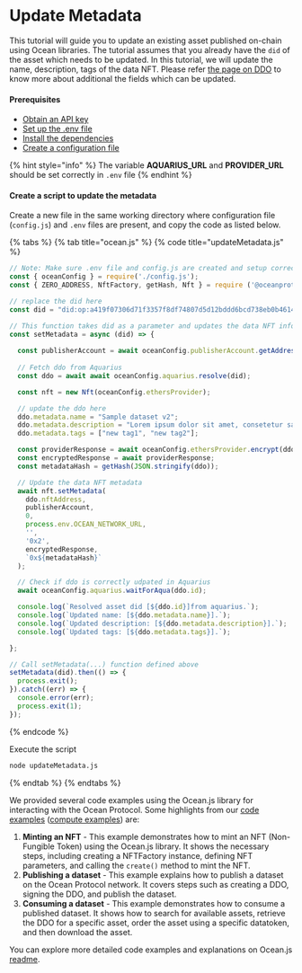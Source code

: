 # Update Metadata

This tutorial will guide you to update an existing asset published on-chain using Ocean libraries. The tutorial assumes that you already have the `did` of the asset which needs to be updated. In this tutorial, we will update the name, description, tags of the data NFT. Please refer [the page on DDO](../../core-concepts/did-ddo.md) to know more about additional the fields which can be updated.

#### Prerequisites

* [Obtain an API key](broken-reference)
* [Set up the .env file](broken-reference)
* [Install the dependencies](broken-reference)
* [Create a configuration file](configuration.md)

{% hint style="info" %}
The variable **AQUARIUS\_URL** and **PROVIDER\_URL** should be set correctly in `.env` file
{% endhint %}

#### Create a script to update the metadata

Create a new file in the same working directory where configuration file (`config.js`) and `.env` files are present, and copy the code as listed below.

{% tabs %}
{% tab title="ocean.js" %}
{% code title="updateMetadata.js" %}
```javascript
// Note: Make sure .env file and config.js are created and setup correctly
const { oceanConfig } = require('./config.js');
const { ZERO_ADDRESS, NftFactory, getHash, Nft } = require ('@oceanprotocol/lib');

// replace the did here
const did = "did:op:a419f07306d71f3357f8df74807d5d12bddd6bcd738eb0b461470c64859d6f0f";

// This function takes did as a parameter and updates the data NFT information
const setMetadata = async (did) => {
  
  const publisherAccount = await oceanConfig.publisherAccount.getAddress();
  
  // Fetch ddo from Aquarius
  const ddo = await await oceanConfig.aquarius.resolve(did);

  const nft = new Nft(oceanConfig.ethersProvider);

  // update the ddo here
  ddo.metadata.name = "Sample dataset v2";
  ddo.metadata.description = "Lorem ipsum dolor sit amet, consetetur sadipscing elitr, sed diam";
  ddo.metadata.tags = ["new tag1", "new tag2"];

  const providerResponse = await oceanConfig.ethersProvider.encrypt(ddo, process.env.OCEAN_NETWORK_URL);
  const encryptedResponse = await providerResponse;
  const metadataHash = getHash(JSON.stringify(ddo));

  // Update the data NFT metadata
  await nft.setMetadata(
    ddo.nftAddress,
    publisherAccount,
    0,
    process.env.OCEAN_NETWORK_URL,
    '',
    '0x2',
    encryptedResponse,
    `0x${metadataHash}`
  );

  // Check if ddo is correctly udpated in Aquarius 
  await oceanConfig.aquarius.waitForAqua(ddo.id);

  console.log(`Resolved asset did [${ddo.id}]from aquarius.`);
  console.log(`Updated name: [${ddo.metadata.name}].`);
  console.log(`Updated description: [${ddo.metadata.description}].`);
  console.log(`Updated tags: [${ddo.metadata.tags}].`);

};

// Call setMetadata(...) function defined above
setMetadata(did).then(() => {
  process.exit();
}).catch((err) => {
  console.error(err);
  process.exit(1);
});
```
{% endcode %}

Execute the script

```bash
node updateMetadata.js
```
{% endtab %}
{% endtabs %}

We provided several code examples using the Ocean.js library for interacting with the Ocean Protocol. Some highlights from our [code examples](https://github.com/oceanprotocol/ocean.js/blob/main/CodeExamples.md) ([compute examples](https://github.com/oceanprotocol/ocean.js/blob/main/ComputeExamples.md)) are:

1. **Minting an NFT** - This example demonstrates how to mint an NFT (Non-Fungible Token) using the Ocean.js library. It shows the necessary steps, including creating a NFTFactory instance, defining NFT parameters, and calling the `create()` method to mint the NFT.
2. **Publishing a dataset** - This example explains how to publish a dataset on the Ocean Protocol network. It covers steps such as creating a DDO, signing the DDO, and publish the dataset.
3. **Consuming a dataset** - This example demonstrates how to consume a published dataset. It shows how to search for available assets, retrieve the DDO for a specific asset, order the asset using a specific datatoken, and then download the asset.

You can explore more detailed code examples and explanations on Ocean.js [readme](https://github.com/oceanprotocol/ocean.js#readme).
